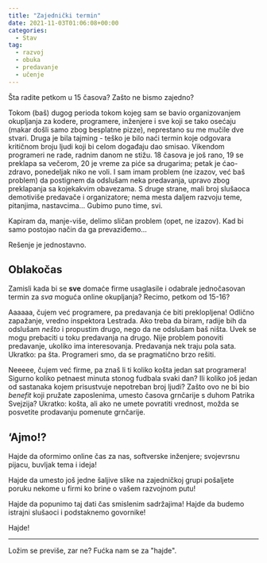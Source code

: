 ```yaml
---
title: "Zajednički termin"
date: 2021-11-03T01:06:08+00:00
categories:
  - Stav
tag:
  - razvoj
  - obuka
  - predavanje
  - učenje
---
```


Šta radite petkom u 15 časova? Zašto ne bismo zajedno?

<!--more-->

Tokom (baš) dugog perioda tokom kojeg sam se bavio organizovanjem okupljanja za kodere, programere, inženjere i sve koji se tako osećaju (makar došli samo zbog besplatne pizze), neprestano su me mučile dve stvari. Druga je bila tajming - teško je bilo naći termin koje odgovara kritičnom broju ljudi koji bi celom događaju dao smisao. Vikendom programeri ne rade, radnim danom ne stižu. 18 časova je još rano, 19 se preklapa sa večerom, 20 je vreme za piće sa drugarima; petak je ćao-zdravo, ponedeljak niko ne voli. I sam imam problem (ne izazov, već baš problem) da postignem da odslušam neka predavanja, upravo zbog preklapanja sa kojekakvim obavezama. S druge strane, mali broj slušaoca demotiviše predavače i organizatore; nema mesta daljem razvoju teme, pitanjima, nastavcima... Gubimo puno time, svi.

Kapiram da, manje-više, delimo sličan problem (opet, ne izazov). Kad bi samo postojao način da ga prevaziđemo...

Rešenje je jednostavno.

## Oblakočas

Zamisli kada bi se **sve** domaće firme usaglasile i odabrale jednočasovan termin za _sva_ moguća online okupljanja? Recimo, petkom od 15-16?

Aaaaaa, čujem već programere, pa predavanja će biti preklopljena! Odlično zapažanje, vredno inspektora Lestrada. Ako treba da biram, radije bih da odslušam _nešto_ i propustim drugo, nego da ne odslušam baš ništa. Uvek se mogu prebaciti u toku predavanja na drugo. Nije problem ponoviti predavanje, ukoliko ima interesovanja. Predavanja nek traju pola sata. Ukratko: pa šta. Programeri smo, da se pragmatično brzo rešiti.

Neeeee, čujem već firme, pa znaš li ti koliko košta jedan sat programera! Sigurno koliko petnaest minuta stonog fudbala svaki dan? Ili koliko još jedan od sastanaka kojem prisustvuje nepotreban broj ljudi? Zašto ovo ne bi bio _benefit_ koji pružate zaposlenima, umesto časova grnčarije s duhom Patrika Svejzija? Ukratko: košta, ali ako ne umete povratiti vrednost, možda se posvetite prodavanju pomenute grnčarije.

## ‘Ajmo!?

Hajde da oformimo online čas za nas, softverske inženjere; svojevrsnu pijacu, buvljak tema i ideja!

Hajde da umesto još jedne šaljive slike na zajedničkoj grupi pošaljete poruku nekome u firmi ko brine o vašem razvojnom putu!

Hajde da popunimo taj dati čas smislenim sadržajima! Hajde da budemo istrajni slušaoci i podstaknemo govornike!

Hajde!

----

Ložim se previše, zar ne? Fućka nam se za "hajde".

